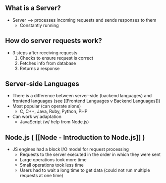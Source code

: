 ## What is a Server?
* Server --> processes incoming requests and sends responses to them
	* Constantly running

## How do server requests work?
* 3 steps after receiving requests 
	1) Checks to ensure request is correct
	2) Fetches info from database
	3) Returns a response 

## Server-side Languages
* There is a difference between server-side (backend languages) and frontend languages (see [[Frontend Languages v Backend Languages]])
* Most popular (can operate alone)
	* C, C++, Java, Ruby, Python, PHP
* Can work w/ adaptation
	* JavaScript (w/ help from Node.js)

## Node.js  ( [[Node - Introduction to Node.js]] )
* JS engines had a block I/O model for request processing
	* Requests to the server executed in the order in which they were sent
	* Large operations took more time
	* Small operations took less time
	* Users had to wait a long time to get data (could not run multiple requests at one time)
